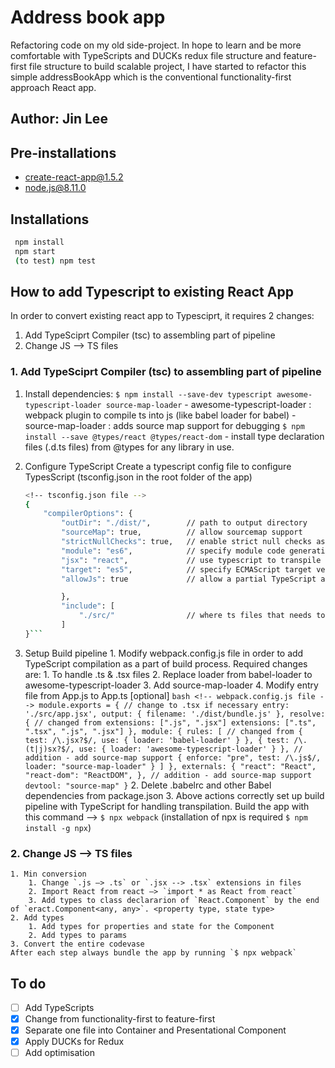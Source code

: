 # Address book app
Refactoring code on my old side-project.
In hope to learn and be more comfortable with TypeScripts and DUCKs redux file structure and feature-first file structure to build scalable project, I have started to refactor this simple addressBookApp which is the conventional functionality-first approach React app.

## Author: Jin Lee

## Pre-installations

-   create-react-app@1.5.2
-   node.js@8.11.0

## Installations

```bash
 npm install
 npm start
 (to test) npm test
```

## How to add Typescript to existing React App
In order to convert existing react app to Typesciprt, it requires 2 changes:
 1. Add TypeSciprt Compiler (tsc) to assembling part of pipeline
 2. Change JS --> TS files

### 1. Add TypeSciprt Compiler (tsc) to assembling part of pipeline
1. Install dependencies:
    `$ npm install --save-dev typescript awesome-typescript-loader source-map-loader` 
        - awesome-typescript-loader : webpack plugin to compile ts into js (like babel loader for babel)
        - source-map-loader : adds source map support for debugging
    `$ npm install --save @types/react @types/react-dom`
        - install type declaration files (.d.ts files) from @types for any library in use.

2. Configure TypeScript
    Create a typescript config file to configure TypesScript (tsconfig.json in the root folder of the app)
    ```bash
    <!-- tsconfig.json file -->
    {
        "compilerOptions": {
            "outDir": "./dist/",        // path to output directory
            "sourceMap": true,          // allow sourcemap support
            "strictNullChecks": true,   // enable strict null checks as a best practice
            "module": "es6",            // specify module code generation
            "jsx": "react",             // use typescript to transpile jsx to js
            "target": "es5",            // specify ECMAScript target version
            "allowJs": true             // allow a partial TypeScript and JavaScript codebase

            },
            "include": [
                "./src/"                // where ts files that needs to be compiled to js reside
            ]
    }```

3. Setup Build pipeline
        1. Modify webpack.config.js file in order to add TypeScript compilation as a part of build process. Required changes are:
            1. To handle .ts & .tsx files
            2. Replace loader from babel-loader to awesome-typescript-loader
            3. Add source-map-loader
            4. Modify entry file from App.js to App.ts [optional]
            ```bash
               <!-- webpack.config.js file -->
               module.exports = {
                    // change to .tsx if necessary
                    entry: './src/app.jsx',
                    output: {
                        filename: './dist/bundle.js'
                    },
                    resolve: {
                        // changed from extensions: [".js", ".jsx"]
                        extensions: [".ts", ".tsx", ".js", ".jsx"]
                    },
                    module: {
                        rules: [
                        // changed from { test: /\.jsx?$/, use: { loader: 'babel-loader' } },
                        { test: /\.(t|j)sx?$/, use: { loader: 'awesome-typescript-loader' } },
                        // addition - add source-map support
                        { enforce: "pre", test: /\.js$/, loader: "source-map-loader" }
                        ]
                    },
                    externals: {
                        "react": "React",
                        "react-dom": "ReactDOM",
                    },
                    // addition - add source-map support
                    devtool: "source-map"
                }```
        2. Delete .babelrc and other Babel dependencies from package.json
        3. Above actions correctly set up build pipeline with TypeScript for handling transpilation. Build the app with this command --> `$ npx webpack` (installation of npx is required `$ npm install -g npx`)
### 2. Change JS --> TS files
    1. Min conversion
        1. Change `.js —> .ts` or `.jsx --> .tsx` extensions in files
        2. Import React from react —> `import * as React from react`
        3. Add types to class declararion of `React.Component` by the end of `eract.Component<any, any>`. <property type, state type>      
    2. Add types
        1. Add types for properties and state for the Component
        2. Add types to params
    3. Convert the entire codevase
    After each step always bundle the app by running `$ npx webpack`



## To do
- [ ] Add TypeScripts
- [x] Change from functionality-first to feature-first
- [x] Separate one file into Container and Presentational Component
- [x] Apply DUCKs for Redux
- [ ] Add optimisation
